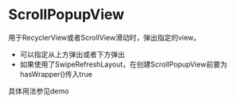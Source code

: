 ScrollPopupView
================

用于RecyclerView或者ScrollView滑动时，弹出指定的view。

- 可以指定从上方弹出或者下方弹出
- 如果使用了SwipeRefreshLayout，在创建ScrollPopupView前要为hasWrapper()传入true

具体用法参见demo